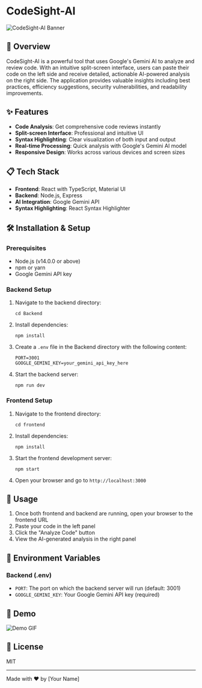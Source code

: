 # CodeSight-AI

![CodeSight-AI Banner](https://via.placeholder.com/800x200/252525/7e57c2?text=CodeSight-AI)

## 🚀 Overview

CodeSight-AI is a powerful tool that uses Google's Gemini AI to analyze and review code. With an intuitive split-screen interface, users can paste their code on the left side and receive detailed, actionable AI-powered analysis on the right side. The application provides valuable insights including best practices, efficiency suggestions, security vulnerabilities, and readability improvements.

## ✨ Features

- **Code Analysis**: Get comprehensive code reviews instantly
- **Split-screen Interface**: Professional and intuitive UI
- **Syntax Highlighting**: Clear visualization of both input and output
- **Real-time Processing**: Quick analysis with Google's Gemini AI model
- **Responsive Design**: Works across various devices and screen sizes

## 📋 Tech Stack

- **Frontend**: React with TypeScript, Material UI
- **Backend**: Node.js, Express
- **AI Integration**: Google Gemini API
- **Syntax Highlighting**: React Syntax Highlighter

## 🛠️ Installation & Setup

### Prerequisites

- Node.js (v14.0.0 or above)
- npm or yarn
- Google Gemini API key

### Backend Setup

1. Navigate to the backend directory:

   ```
   cd Backend
   ```

2. Install dependencies:

   ```
   npm install
   ```

3. Create a `.env` file in the Backend directory with the following content:

   ```
   PORT=3001
   GOOGLE_GEMINI_KEY=your_gemini_api_key_here
   ```

4. Start the backend server:
   ```
   npm run dev
   ```

### Frontend Setup

1. Navigate to the frontend directory:

   ```
   cd frontend
   ```

2. Install dependencies:

   ```
   npm install
   ```

3. Start the frontend development server:

   ```
   npm start
   ```

4. Open your browser and go to `http://localhost:3000`

## 🔧 Usage

1. Once both frontend and backend are running, open your browser to the frontend URL
2. Paste your code in the left panel
3. Click the "Analyze Code" button
4. View the AI-generated analysis in the right panel

## 📝 Environment Variables

### Backend (.env)

- `PORT`: The port on which the backend server will run (default: 3001)
- `GOOGLE_GEMINI_KEY`: Your Google Gemini API key (required)

## 🎥 Demo

![Demo GIF](https://via.placeholder.com/800x450/252525/7e57c2?text=CodeSight-AI+Demo)

## 📄 License

MIT

---

Made with ❤️ by [Your Name]
